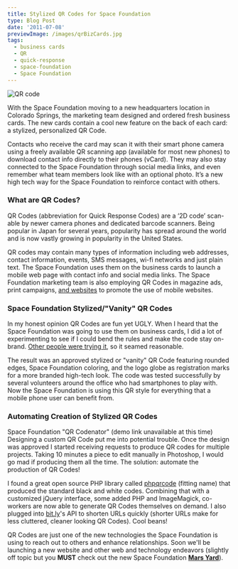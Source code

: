 ```yaml
---
title: Stylized QR Codes for Space Foundation
type: Blog Post
date: '2011-07-08'
previewImage: /images/qrBizCards.jpg
tags:
  - business cards
  - QR
  - quick-response
  - space-foundation
  - Space Foundation
---
```

![QR code](/images/mobile-business-card-qr-code.jpg)

With the Space Foundation moving to a new headquarters location in Colorado Springs, the marketing team designed and ordered fresh business cards. The new cards contain a cool new feature on the back of each card: a stylized, personalized QR Code.

Contacts who receive the card may scan it with their smart phone camera using a freely available QR scanning app (available for most new phones) to download contact info directly to their phones (vCard). They may also stay connected to the Space Foundation through social media links, and even remember what team members look like with an optional photo. It’s a new high tech way for the Space Foundation to reinforce contact with others.

### What are QR Codes?

QR Codes (abbreviation for Quick Response Codes) are a ‘2D code’ scan-able by newer camera phones and dedicated barcode scanners. Being popular in Japan for several years, popularity has spread around the world and is now vastly growing in popularity in the United States.

QR codes may contain many types of information including web addresses, contact information, events, SMS messages, wi-fi networks and just plain text. The Space Foundation uses them on the business cards to launch a mobile web page with contact info and social media links. The Space Foundation marketing team is also employing QR Codes in magazine ads, print campaigns, [and websites](https://2011.nationalspacesymposium.org/mobile-features) to promote the use of mobile websites.

### Space Foundation Stylized/"Vanity" QR Codes

In my honest opinion QR Codes are fun yet UGLY. When I heard that the Space Foundation was going to use them on business cards, I did a lot of experimenting to see if I could bend the rules and make the code stay on-brand. [Other people were trying it](https://www.beqrious.com/show/custom-qr-code-design), so it seamed reasonable.

The result was an approved stylized or "vanity" QR Code featuring rounded edges, Space Foundation coloring, and the logo globe as registration marks for a more branded high-tech look. The code was tested successfully by several volunteers around the office who had smartphones to play with. Now the Space Foundation is using this QR style for everything that a mobile phone user can benefit from.

### Automating Creation of Stylized QR Codes

Space Foundation "QR Codenator" (demo link unavailable at this time) Designing a custom QR Code put me into potential trouble. Once the design was approved I started receiving requests to produce QR codes for multiple projects. Taking 10 minutes a piece to edit manually in Photoshop, I would go mad if producing them all the time. The solution: automate the production of QR Codes!

I found a great open source PHP library called [phpqrcode](https://phpqrcode.sourceforge.net/) (fitting name) that produced the standard black and white codes. Combining that with a customized jQuery interface, some added PHP and ImageMagick, co-workers are now able to generate QR Codes themselves on demand. I also plugged into [bit.ly](https://bitly.com)'s API to shorten URLs quickly (shorter URLs make for less cluttered, cleaner looking QR Codes). Cool beans!

QR Codes are just one of the new technologies the Space Foundation is using to reach out to others and enhance relationships. Soon we'll be launching a new website and other web and technology endeavors (slightly off topic but you **MUST** check out the new Space Foundation **[Mars Yard](https://www.youtube.com/user/SpaceFoundation#p/a/u/0/9DqmZ9hK6uY)**).
